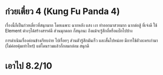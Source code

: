 # ก๋วยเตี๋ยว 4 (Kung Fu Panda 4)
เรื่องนี้ก็เป็นก๋วยเตี๋ยวที่สนุกมาก โดยเฉพาะ ฉากหลัง แสง เงา ทําออกมาสวยมาก ฉากต่อสู้ ที่เจ๋งดี ใช้ Element ต่างๆได้สร้างสรรค์ดี ส่วนมุกตลก ก็สนุกนะ ถึงแม้จะรู้สึกถี่หรือแป๊กไปบ้าง

การดําเนินเรื่องค่อนข้างเรียบง่าย ไปเรื่อยๆ ส่วนตัวรู้สึกมันเร็ว และสั้นไปหน่อย มีการใช้ตัวละครเก่ามา (ไม่ค่อยคุ้มเท่าไหร่) แต่โดนรวมแล้วก็กลมกล่อม สนุกดี

# เอาไป 8.2/10
